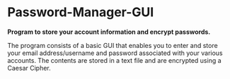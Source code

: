 # Password-Manager-GUI
**Program to store your account information and encrypt passwords.**

The program consists of a basic GUI that enables you to enter and store your email address/username and password associated with your various accounts. The contents are stored in a text file and are encrypted using a Caesar Cipher.
